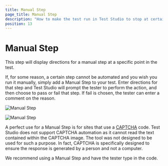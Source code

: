 ```yaml
---
title: Manual Step
page_title: Manual Step
description: "How to make the test run in Test Studio to stop at certain point of the execution and allow me to do something manually against the application under test. Can I insert a manual step in Test Studio test? Can I perfomr some manual actions during a test run in Test Studio"
position: 13
---
```

# Manual Step

This step will display directions for a manual step at a specific point in the test.

If, for some reason, a certain step cannot be automated and you wish you run it manually, simply add a Manual Step to your test. Enter directions for that step and Test Studio will prompt the tester to perform the action, and then choose to pass or fail that step. If fail is chosen, the tester can enter a comment on the reason.

![Manual Step](/img/features/custom-steps/manual-step/fig2.png)


![Manual Step](/img/features/custom-steps/manual-step/fig1.png)

A perfect use for a Manual Step is for sites that use a <a href="http://en.wikipedia.org/wiki/CAPTCHA" target="_blank">CAPTCHA</a> code. Test Studio does not support CAPTCHA automation as it cannot read the text contained within the CAPTCHA image. The tool was not designed to be used for such a purpose. In fact, CAPTCHA is specifically designed to ensure the response is generated by a person and not a computer.

We recommend using a Manual Step and have the tester type in the code.